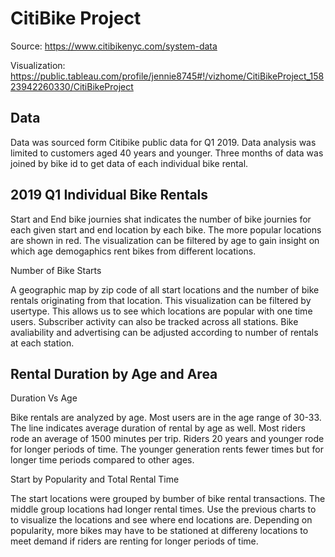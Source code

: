 # CitiBike Project

Source: https://www.citibikenyc.com/system-data 

Visualization: https://public.tableau.com/profile/jennie8745#!/vizhome/CitiBikeProject_15823942260330/CitiBikeProject

## Data

Data was sourced form Citibike public data for Q1 2019. Data analysis was limited to customers aged 40 years and younger. Three months of data was joined by bike id to get data of each individual bike rental. 

## 2019 Q1 Individual Bike Rentals

Start and End bike journies shat indicates the number of bike journies for each given start and end location by each bike. The more popular locations are shown in red. The visualization can be filtered by age to gain insight on which age demogaphics rent bikes from different locations. 

Number of Bike Starts

A geographic map by zip code of all start locations and the number of bike rentals originating from that location. This visualization can be filtered by usertype. This allows us to see which locations are popular with one time users. Subscriber activity can also be tracked across all stations. Bike avaliability and advertising can be adjusted according to number of rentals at each station. 

## Rental Duration by Age and Area

Duration Vs Age

Bike rentals are analyzed by age. Most users are in the age range of 30-33. The line indicates average duration of rental by age as well. Most riders rode an average of 1500 minutes per trip. Riders 20 years and younger rode for longer periods of time. The younger generation rents fewer times but for longer time periods compared to other ages. 

Start by Popularity and Total Rental Time 

The start locations were grouped by bumber of bike rental transactions. The middle group locations had longer rental times. Use the previous charts to to visualize the locations and see where end locations are. Depending on popularity, more bikes may have to be stationed at differeny locations to meet demand if riders are renting for longer periods of time. 


